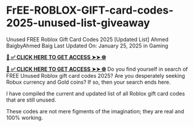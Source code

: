 # FrEE-ROBLOX-GIFT-card-codes-2025-unused-list-giveaway
Unused FREE Roblox Gift Card Codes 2025 [Updated List]
Ahmed BaigbyAhmed Baig  Last Updated On: January 25, 2025 in Gaming

**[📌 ✅ CLICK HERE TO GET ACCESS ➤➤ 🌐](https://toptoolmy.blogspot.com/)**

**[📌 ✅ CLICK HERE TO GET ACCESS ➤➤ 🌐](https://toptoolmy.blogspot.com/)**
Do you find yourself in search of FREE Unused Roblox gift card codes 2025? Are you desperately seeking Robux currency and Gold coins? If so, then your search ends here.

I have compiled the current and updated list of all Roblox gift card codes that are still unused.

These codes are not mere figments of the imagination; they are real and 100% working.
